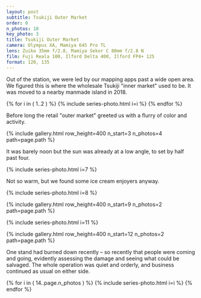 ```yaml
---
layout: post
subtitle: Tsukiji Outer Market
order: 0
n_photos: 18
key_photo: 3
title: Tsukiji Outer Market
camera: Olympus XA, Mamiya 645 Pro TL
lens: Zuiko 35mm f/2.8, Mamiya Sekor C 80mm f/2.8 N
film: Fuji Reala 100, Ilford Delta 400, Ilford FP4+ 125
format: 120, 135
---
```


Out of the station, we were led by our mapping apps past a wide open area. We figured this is where the wholesale Tsukiji "inner market" used to be. It was moved to a nearby manmade island in 2018.

{% for i in ( 1..2 ) %}
  {% include series-photo.html i=i %}
{% endfor %}

Before long the retail "outer market" greeted us with a flurry of color and activity.

{% include gallery.html row_height=400 n_start=3 n_photos=4 path=page.path %}

It was barely noon but the sun was already at a low angle, to set by half past four.

{% include series-photo.html i=7 %}

Not so warm, but we found some ice cream enjoyers anyway.

{% include series-photo.html i=8 %}

{% include gallery.html row_height=400 n_start=9 n_photos=2 path=page.path %}

{% include series-photo.html i=11 %}

{% include gallery.html row_height=400 n_start=12 n_photos=2 path=page.path %}

One stand had burned down recently – so recently that people were coming and going, evidently assessing the damage and seeing what could be salvaged. The whole operation was quiet and orderly, and business continued as usual on either side.

{% for i in ( 14..page.n_photos ) %}
  {% include series-photo.html i=i %}
{% endfor %}

